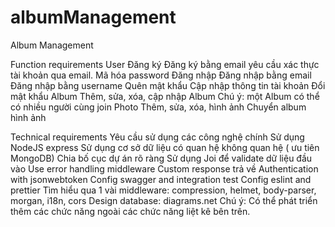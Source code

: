 # albumManagement
Album Management

Function requirements
User
    Đăng ký 
    Đăng ký bằng email yêu cầu xác thực tài khoản qua email. Mã hóa password
    Đăng nhập 
    Đăng nhập bằng email
    Đăng nhập bằng username
    Quên mật khẩu
    Cập nhập thông tin tài khoản
    Đổi mật khẩu
Album
    Thêm, sửa, xóa, cập nhập Album
    Chú ý: một Album có thể có nhiều người cùng join
Photo
    Thêm, sửa, xóa, hình ảnh
    Chuyển album hình ảnh
    
Technical requirements
    Yêu cầu sử dụng các công nghệ chính
        Sử dụng NodeJS express
        Sử dụng cơ sở dữ liệu có quan hệ  không quan hệ ( ưu tiên MongoDB)
        Chia bố cục dự án rõ ràng
        Sử dụng Joi để validate dữ liệu đầu vào
        Use error handling middleware
        Custom response trả về
        Authentication with jsonwebtoken
        Config swagger and integration test
        Config eslint and prettier
        Tìm hiểu qua 1 vài middleware: compression, helmet, body-parser, morgan, i18n, cors
        Design database: diagrams.net
 Chú ý: Có thể phát triển thêm các chức năng ngoài các chức năng liệt kê bên trên.
